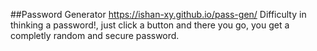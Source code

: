 ##Password Generator
https://ishan-xy.github.io/pass-gen/
Difficulty in thinking a password!, just click a button and there you go, you get a completly random and secure password.

